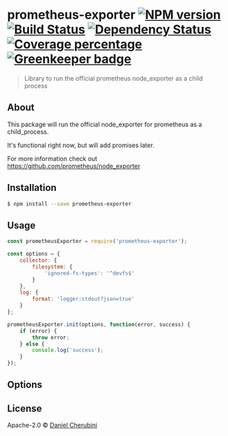 # prometheus-exporter [![NPM version][npm-image]][npm-url] [![Build Status][travis-image]][travis-url] [![Dependency Status][daviddm-image]][daviddm-url] [![Coverage percentage][coveralls-image]][coveralls-url] [![Greenkeeper badge](https://badges.greenkeeper.io/danmademe/prometheus-exporter.svg)](https://greenkeeper.io/)
> Library to run the official prometheus node_exporter as a child process

## About

This package will run the official node_exporter for prometheus as a child_process.

It's functional right now, but will add promises later.

For more information check out https://github.com/prometheus/node_exporter

## Installation

```sh
$ npm install --save prometheus-exporter
```

## Usage

```js
const prometheusExporter = require('prometheus-exporter');

const options = {
    collector: {
        filesystem: {
            'ignored-fs-types': '^devfs$'
        }
    },
    log: {
        format: 'logger:stdout?json=true'
    }
};

prometheusExporter.init(options, function(error, success) {
    if (error) {
        throw error;
    } else {
        console.log('success');
    }
});
```

## Options

## License

Apache-2.0 © [Daniel Cherubini](https://cherubini.casa)


[npm-image]: https://badge.fury.io/js/prometheus-exporter.svg
[npm-url]: https://npmjs.org/package/prometheus-exporter
[travis-image]: https://travis-ci.org/danmademe/prometheus-exporter.svg?branch=master
[travis-url]: https://travis-ci.org/danmademe/prometheus-exporter
[daviddm-image]: https://david-dm.org/danmademe/prometheus-exporter.svg?theme=shields.io
[daviddm-url]: https://david-dm.org/danmademe/prometheus-exporter
[coveralls-image]: https://coveralls.io/repos/danmademe/prometheus-exporter/badge.svg
[coveralls-url]: https://coveralls.io/r/danmademe/prometheus-exporter
